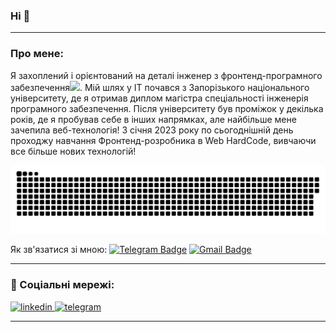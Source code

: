 ### Hi 👋

---

### Про мене:

Я захоплений і орієнтований на деталі інженер з фронтенд-програмного забезпечення<img src="https://media.giphy.com/media/WUlplcMpOCEmTGBtBW/giphy.gif" width="30px">. Мій шлях у IT почався з Запорізького національного університету, де я отримав диплом магістра спеціальності інженерія програмного забезпечення. Після університету був проміжок у декілька років, де я пробував себе в інших напрямках, але найбільше мене зачепила веб-технологія! З січня 2023 року по сьогоднішній день проходжу навчання Фронтенд-розробника в Web HardCode, вивчаючи все більше нових технологій!

<p align="center">
 <img width="600" src="assets/github-snake.svg" alt="snake"/>
</p>

 Як зв'язатися зі мною: [![Telegram Badge](https://img.shields.io/badge/-Minaiev_Eduard-blue?style=flat&logo=Telegram&logoColor=white)](https://t.me/Edward_Key) [![Gmail Badge](https://img.shields.io/badge/-Gmail-red?style=flat&logo=Gmail&logoColor=white)](dgard@gmail.com)

---

### 🤝 Соціальні мережі:

  <div id="badges">
    <a href="https://www.linkedin.com/in/%D1%8D%D0%B4%D1%83%D0%B0%D1%80%D0%B4-%D0%BC%D0%B8%D0%BD%D0%B0%D0%B5%D0%B2/" target="_blank">
      <img src="https://cdn-icons-png.flaticon.com/512/2504/2504799.png" width="40" height="40" alt="linkedin" />
    </a>
    <a href="https://t.me/Edward_Key" target="_blank">
      <img src="https://cdn-icons-png.flaticon.com/512/2111/2111646.png" width="40" height="40" alt="telegram" />
    </a>
  </div>

  ---